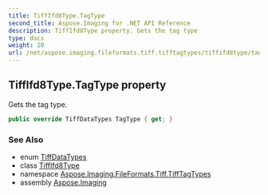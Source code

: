 ```yaml
---
title: TiffIfd8Type.TagType
second_title: Aspose.Imaging for .NET API Reference
description: TiffIfd8Type property. Gets the tag type
type: docs
weight: 20
url: /net/aspose.imaging.fileformats.tiff.tifftagtypes/tiffifd8type/tagtype/
---
```

## TiffIfd8Type.TagType property

Gets the tag type.

```csharp
public override TiffDataTypes TagType { get; }
```

### See Also

* enum [TiffDataTypes](../../../aspose.imaging.fileformats.tiff.enums/tiffdatatypes/)
* class [TiffIfd8Type](../)
* namespace [Aspose.Imaging.FileFormats.Tiff.TiffTagTypes](../../tiffifd8type/)
* assembly [Aspose.Imaging](../../../)


